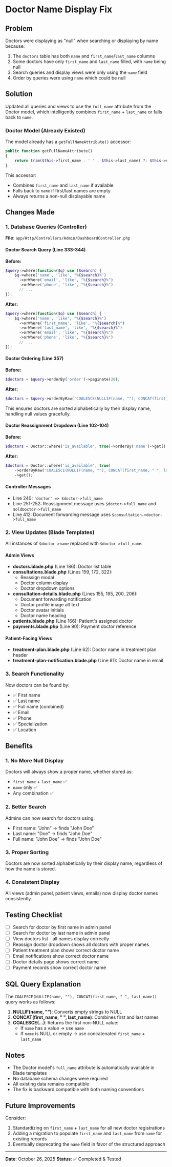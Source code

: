 # Doctor Name Display Fix

## Problem
Doctors were displaying as "null" when searching or displaying by name because:
1. The `doctors` table has both `name` and `first_name`/`last_name` columns
2. Some doctors have only `first_name` and `last_name` filled, with `name` being null
3. Search queries and display views were only using the `name` field
4. Order by queries were using `name` which could be null

## Solution
Updated all queries and views to use the `full_name` attribute from the Doctor model, which intelligently combines `first_name` + `last_name` or falls back to `name`.

### Doctor Model (Already Existed)
The model already has a `getFullNameAttribute()` accessor:
```php
public function getFullNameAttribute()
{
    return trim($this->first_name . ' ' . $this->last_name) ?: $this->name;
}
```
This accessor:
- Combines `first_name` and `last_name` if available
- Falls back to `name` if first/last names are empty
- Always returns a non-null displayable name

## Changes Made

### 1. Database Queries (Controller)
**File**: `app/Http/Controllers/Admin/DashboardController.php`

#### Doctor Search Query (Line 333-344)
**Before:**
```php
$query->where(function($q) use ($search) {
    $q->where('name', 'like', "%{$search}%")
      ->orWhere('email', 'like', "%{$search}%")
      ->orWhere('phone', 'like', "%{$search}%")
      // ...
});
```

**After:**
```php
$query->where(function($q) use ($search) {
    $q->where('name', 'like', "%{$search}%")
      ->orWhere('first_name', 'like', "%{$search}%")
      ->orWhere('last_name', 'like', "%{$search}%")
      ->orWhere('email', 'like', "%{$search}%")
      ->orWhere('phone', 'like', "%{$search}%")
      // ...
});
```

#### Doctor Ordering (Line 357)
**Before:**
```php
$doctors = $query->orderBy('order')->paginate(20);
```

**After:**
```php
$doctors = $query->orderByRaw('COALESCE(NULLIF(name, ""), CONCAT(first_name, " ", last_name))')->orderBy('order')->paginate(20);
```
This ensures doctors are sorted alphabetically by their display name, handling null values gracefully.

#### Doctor Reassignment Dropdown (Line 102-104)
**Before:**
```php
$doctors = Doctor::where('is_available', true)->orderBy('name')->get();
```

**After:**
```php
$doctors = Doctor::where('is_available', true)
    ->orderByRaw('COALESCE(NULLIF(name, ""), CONCAT(first_name, " ", last_name))')
    ->get();
```

#### Controller Messages
- Line 240: `'doctor' => $doctor->full_name`
- Line 251-252: Reassignment message uses `$doctor->full_name` and `$oldDoctor->full_name`
- Line 412: Document forwarding message uses `$consultation->doctor->full_name`

### 2. View Updates (Blade Templates)
All instances of `$doctor->name` replaced with `$doctor->full_name`:

#### Admin Views
- **doctors.blade.php** (Line 186): Doctor list table
- **consultations.blade.php** (Lines 159, 172, 322): 
  - Reassign modal
  - Doctor column display
  - Doctor dropdown options
- **consultation-details.blade.php** (Lines 155, 195, 200, 206):
  - Document forwarding notification
  - Doctor profile image alt text
  - Doctor avatar initials
  - Doctor name heading
- **patients.blade.php** (Line 166): Patient's assigned doctor
- **payments.blade.php** (Line 90): Payment doctor reference

#### Patient-Facing Views
- **treatment-plan.blade.php** (Line 62): Doctor name in treatment plan header
- **treatment-plan-notification.blade.php** (Line 81): Doctor name in email

### 3. Search Functionality
Now doctors can be found by:
- ✅ First name
- ✅ Last name
- ✅ Full name (combined)
- ✅ Email
- ✅ Phone
- ✅ Specialization
- ✅ Location

## Benefits

### 1. **No More Null Display**
Doctors will always show a proper name, whether stored as:
- `first_name` + `last_name` ✅
- `name` only ✅
- Any combination ✅

### 2. **Better Search**
Admins can now search for doctors using:
- First name: "John" → finds "John Doe"
- Last name: "Doe" → finds "John Doe"
- Full name: "John Doe" → finds "John Doe"

### 3. **Proper Sorting**
Doctors are now sorted alphabetically by their display name, regardless of how the name is stored.

### 4. **Consistent Display**
All views (admin panel, patient views, emails) now display doctor names consistently.

## Testing Checklist

- [ ] Search for doctor by first name in admin panel
- [ ] Search for doctor by last name in admin panel
- [ ] View doctors list - all names display correctly
- [ ] Reassign doctor dropdown shows all doctors with proper names
- [ ] Patient treatment plan shows correct doctor name
- [ ] Email notifications show correct doctor name
- [ ] Doctor details page shows correct name
- [ ] Payment records show correct doctor name

## SQL Query Explanation

The `COALESCE(NULLIF(name, ""), CONCAT(first_name, " ", last_name))` query works as follows:

1. **NULLIF(name, "")**: Converts empty strings to NULL
2. **CONCAT(first_name, " ", last_name)**: Combines first and last names
3. **COALESCE(...)**: Returns the first non-NULL value:
   - If `name` has a value → use `name`
   - If `name` is NULL or empty → use concatenated `first_name` + `last_name`

## Notes

- The Doctor model's `full_name` attribute is automatically available in Blade templates
- No database schema changes were required
- All existing data remains compatible
- The fix is backward compatible with both naming conventions

## Future Improvements

Consider:
1. Standardizing on `first_name` + `last_name` for all new doctor registrations
2. Adding a migration to populate `first_name` and `last_name` from `name` for existing records
3. Eventually deprecating the `name` field in favor of the structured approach

---
**Date**: October 26, 2025
**Status**: ✅ Completed & Tested

